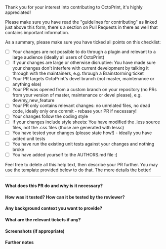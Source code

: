 Thank you for your interest into contributing to OctoPrint, it's
highly appreciated!

Please make sure you have read the "guidelines for contributing" as
linked just above this form, there's a section on Pull Requests in there
as well that contains important information.

As a summary, please make sure you have ticked all points on this
checklist:

  * [ ] Your changes are not possible to do through a plugin and relevant
    to a large audience (ideally all users of OctoPrint)
  * [ ] If your changes are large or otherwise disruptive: You have
    made sure your changes don't interfere with current development by
    talking it through with the maintainers, e.g. through a
    Brainstorming ticket
  * [ ] Your PR targets OctoPrint's devel branch (not master,
    maintenance or anything else)
  * [ ] Your PR was opened from a custom branch on your repository
    (no PRs from your version of master, maintenance or devel please),
    e.g. dev/my_new_feature
  * [ ] Your PR only contains relevant changes: no unrelated files,
    no dead code, ideally only one commit - rebase your PR if necessary!
  * [ ] Your changes follow the coding style
  * [ ] If your changes include style sheets: You have modified the
    .less source files, not the .css files (those are generated with
    lessc)
  * [ ] You have tested your changes (please state how!) - ideally you
    have added unit tests
  * [ ] You have run the existing unit tests against your changes and
    nothing broke
  * [ ] You have added yourself to the AUTHORS.md file :)

Feel free to delete all this help text, then describe
your PR further. You may use the template provided below to do that.
The more details the better!

----

#### What does this PR do and why is it necessary?

#### How was it tested? How can it be tested by the reviewer?

#### Any background context you want to provide?

#### What are the relevant tickets if any?

#### Screenshots (if appropriate)

#### Further notes
